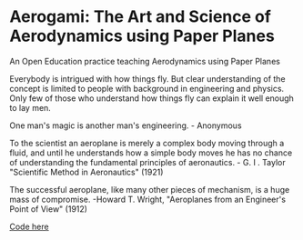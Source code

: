 # Aerogami: The Art and Science of Aerodynamics using Paper Planes
An Open Education practice teaching Aerodynamics using Paper Planes

Everybody is intrigued with how things fly. But clear understanding of the concept is limited to people with background in engineering and physics. Only few of those who understand how things fly can explain it well enough to lay men.  

One man's magic is another man's engineering. - Anonymous

To the scientist an aeroplane is merely a complex body moving through a fluid, and until he understands how a simple body moves he has no chance of understanding the fundamental principles of aeronautics. - G. I . Taylor "Scientific Method in Aeronautics" (1921)

The successful aeroplane, like many other pieces of mechanism, is a huge mass of compromise. -Howard T. Wright, "Aeroplanes from an Engineer's Point of View" (1912)

<a href ="http://nbviewer.jupyter.org/github/kshitizkhanal7/Aerogami/blob/master/Aerogami101.01.ipynb?flush_cache=true">Code here</a>


